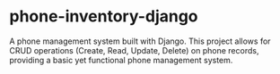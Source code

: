 # phone-inventory-django
A phone management system built with Django. This project allows for CRUD operations (Create, Read, Update, Delete) on phone records, providing a basic yet functional phone management system.

